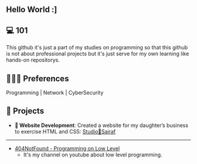 ## Hello World :]

## 💻 101
This github it's just a part of my studies on programming so that this github is not about professional projects but it's just serve for my own learning like hands-on repositorys.  

## 🧑🏻‍💻 Preferences 
Programming | Network | CyberSecurity

## 🔧 **Projects**
- **💛 Website Development**: Created a website for my daughter’s business to exercise HTML and CSS: [Studio💛Sairaf](https://www.studiosairaf.com.br)
---
- [404NotFound - Programming on Low Level]( https://www.youtube.com/@404NotFound-z7g)
   - It's my channel on youtube about low level programming.



